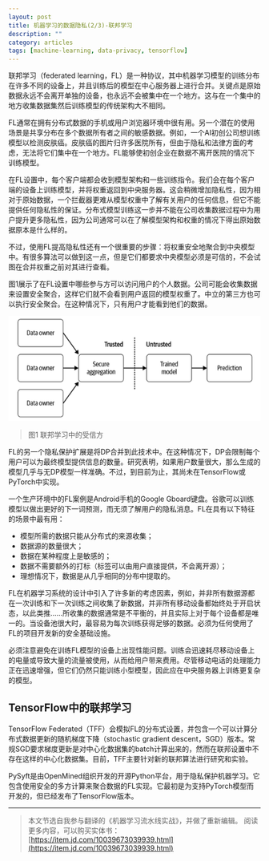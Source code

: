 ```yaml
---
layout: post
title: 机器学习的数据隐私(2/3)-联邦学习
description: ""
category: articles
tags: [machine-learning, data-privacy, tensorflow]
---
```


联邦学习（federated learning，FL）是一种协议，其中机器学习模型的训练分布在许多不同的设备上，并且训练后的模型在中心服务器上进行合并。关键点是原始数据永远不会离开单独的设备，也永远不会被集中在一个地方。这与在一个集中的地方收集数据集然后训练模型的传统架构大不相同。

FL通常在拥有分布式数据的手机或用户浏览器环境中很有用。另一个潜在的使用场景是共享分布在多个数据所有者之间的敏感数据。例如，一个AI初创公司想训练模型以检测皮肤癌。皮肤癌的图片归许多医院所有，但由于隐私和法律方面的考虑，无法将它们集中在一个地方。FL能够使初创企业在数据不离开医院的情况下训练模型。

在FL设置中，每个客户端都会收到模型架构和一些训练指令。我们会在每个客户端的设备上训练模型，并将权重返回到中央服务器。这会稍微增加隐私性，因为相对于原始数据，一个拦截器更难从模型权重中了解有关用户的任何信息，但它不能提供任何隐私性的保证。分布式模型训练这一步并不能在公司收集数据过程中为用户提升更多隐私性，因为公司通常可以在了解模型架构和权重的情况下得出原始数据原本是什么样的。

不过，使用FL提高隐私性还有一个很重要的步骤：将权重安全地聚合到中央模型中。有很多算法可以做到这一点，但是它们都要求中央模型必须是可信的，不会试图在合并权重之前对其进行查看。

图1展示了在FL设置中哪些参与方可以访问用户的个人数据。公司可能会收集数据来设置安全聚合，这样它们就不会看到用户返回的模型权重了。中立的第三方也可以执行安全聚合。在这种情况下，只有用户才能看到他们的数据。

![recording](/images/posts_img/2021-10-15-data-privacy-2-1.png)

>图1 联邦学习中的受信方

FL的另一个隐私保护扩展是将DP合并到此技术中。在这种情况下，DP会限制每个用户可以为最终模型提供信息的数量。研究表明，如果用户数量很大，那么生成的模型几乎与无DP模型一样准确。不过，到目前为止，其尚未在TensorFlow或PyTorch中实现。

一个生产环境中的FL案例是Android手机的Google Gboard键盘。谷歌可以训练模型以做出更好的下一词预测，而无须了解用户的隐私消息。FL在具有以下特征的场景中最有用：

- 模型所需的数据只能从分布式的来源收集；
- 数据源的数量很大；
- 数据在某种程度上是敏感的；
- 数据不需要额外的打标（标签可以由用户直接提供，不会离开源）；
- 理想情况下，数据是从几乎相同的分布中提取的。

FL在机器学习系统的设计中引入了许多新的考虑因素，例如，并非所有数据源都在一次训练和下一次训练之间收集了新数据，并非所有移动设备都始终处于开启状态，以此类推……所收集的数据通常是不平衡的，并且实际上对于每个设备都是唯一的。当设备池很大时，最容易为每次训练获得足够的数据。必须为任何使用了FL的项目开发新的安全基础设施。

必须注意避免在训练FL模型的设备上出现性能问题。训练会迅速耗尽移动设备上的电量或导致大量的流量被使用，从而给用户带来费用。尽管移动电话的处理能力正在迅速增强，但它们仍然只能训练小型模型，因此应在中央服务器上训练更复杂的模型。

## TensorFlow中的联邦学习

TensorFlow Federated（TFF）会模拟FL的分布式设置，并包含一个可以计算分布式数据更新的随机梯度下降（stochastic gradient descent，SGD）版本。常规SGD要求梯度更新是对中心化数据集的batch计算出来的，然而在联邦设置中不存在这样的中心化数据集。目前，TFF主要针对新的联邦算法进行研究和实验。

PySyft是由OpenMined组织开发的开源Python平台，用于隐私保护机器学习。它包含使用安全的多方计算来聚合数据的FL实现。它最初是为支持PyTorch模型而开发的，但已经发布了TensorFlow版本。


---

> 本文节选自我参与翻译的《机器学习流水线实战》，并做了重新编辑。
> 阅读更多内容，可以购买实体书：[https://item.jd.com/10039673039939.html](https://item.jd.com/10039673039939.html)